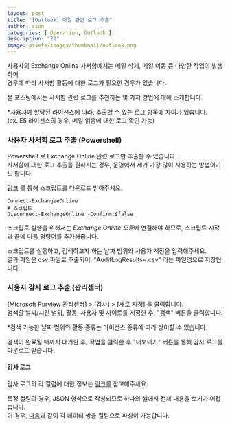```yaml
---
layout: post
title: "[Outlook] 메일 관련 로그 추출"
author: sion
categories: [ Operation, Outlook ]
description: "22"
image: assets/images/thumbnail/outlook.png
---
```


사용자의 Exchange Online 사서함에서는 메일 삭제, 메일 이동 등 다양한 작업이 발생하며  
경우에 따라 사서함 활동에 대한 로그가 필요한 경우가 있습니다.  

본 포스팅에서는 사서함 관련 로그를 추천하는 몇 가지 방법에 대해 소개합니다.  

*사용자에 할당된 라이선스에 따라, 추출할 수 있는 로그 항목에 차이가 있습니다.  
(ex. E5 라이선스의 경우, 메일 읽음에 대한 로그 확인 가능)  


### 사용자 사서함 로그 추출 (Powershell)

Powershell 로 Exchange Online 관련 로그만 추출할 수 있습니다.  
사서함에 대한 로그 추출을 원하시는 경우, 운영에서 제가 가장 많이 사용하는 방법이기도 합니다.  

[링크][1] 를 통해 스크립트를 다운로드 받아주세요.  

```
Connect-ExchangeeOnline
# 스크립트
Disconnect-ExchangeOnline -Confirm:$false
```
스크립트 실행을 위해서는 *Exchange Online 모듈*에 연결해야 하므로, 스크립트 시작과 끝에 다음 명령어를 추가해줍니다.  

스크립트를 실행하고, 검색하고자 하는 날짜 범위와 사용자 계정을 입력해주세요.  
결과 파일은 csv 파일로 추출되어, "AuditLogResults~.csv" 라는 파일명으로 저장됩니다.  


### 사용자 감사 로그 추출 (관리센터)

[Microsoft Purview 관리센터] > [감사] > [새로 지정] 을 클릭합니다.  
검색할 날짜/시간 범위, 활동, 사용자 및 사이트를 지정한 후, "검색" 버튼을 클릭합니다.  

*검색 가능한 날짜 범위와 활동 종류는 라이선스 종류에 따라 상이할 수 있습니다.

검색이 완료될 때까지 대기한 후, 작업을 클릭한 후 "내보내기" 버튼을 통해 감사 로그를 다운로드 받습니다.  


#### 감사 로그

감사 로그의 각 컬럼에 대한 정보는 [링크][2]를 참고해주세요.  

특정 컬럼의 경우, JSON 형식으로 작성되므로 하나의 셀에서 전체 내용을 보기가 어렵습니다.  
이 경우, [다음][3]과 같이 각 데이터 쌍을 컬럼으로 파싱이 가능합니다.  



[1]: https://learn.microsoft.com/ko-kr/microsoft-365/troubleshoot/audit-logs/mailbox-audit-logs#step-1-run-the-script
[2]: https://learn.microsoft.com/en-us/purview/audit-log-detailed-properties
[3]: https://learn.microsoft.com/ko-kr/purview/audit-log-export-records